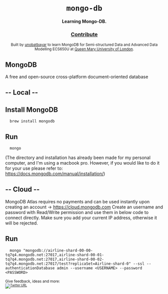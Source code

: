 <div align="center">
  <h1><code>mongo-db</code></h1>

  <strong>Learning Mongo-DB.</strong>

<h3>
    <a href="https://github.com/unobatbayar/mongo-db/pull/new/master">Contribute</a>
  </h3>
  
  <sub> Built by <a href="https://www.twitter.com/unobatbayar">unobatbayar</a> to learn MongoDB for Semi-structured Data and Advanced Data Modelling ECS650U at <a href="https://www.qmul.ac.uk"> Queen Mary University of London</a>.  </sub>
</div>

## MongoDB
 A free and open-source cross-platform document-oriented database
 
 
## -- Local --

## Install MongoDB 
      brew install mongodb

## Run 
      mongo 
(The directory and installation has already been made for my personal computer, and I'm using a macbook pro. However, if you would like to do it for your use please refer to: https://docs.mongodb.com/manual/installation/) 

## -- Cloud --

MongoDB Atlas requires no payments and can be used instantly upon creating an account -> https://cloud.mongodb.com
Create an username and password with Read/Write permission and use them in below code to connect directly. Make sure you add your current IP address, otherwise it will be rejected.

## Run

      mongo "mongodb://airline-shard-00-00-tq7q4.mongodb.net:27017,airline-shard-00-01-tq7q4.mongodb.net:27017,airline-shard-00-02-tq7q4.mongodb.net:27017/test?replicaSet=Airline-shard-0" --ssl --authenticationDatabase admin --username <USERNAME> --password <PASSWORD>
      
<sub>Give feedback, ideas and more: <br> <sub> 
[![Twitter URL](https://img.shields.io/twitter/url/https/twitter.com/unobatbayar.svg?style=social&label=Follow%20%40unobatbayar)](https://twitter.com/unobatbayar)

